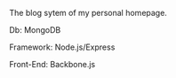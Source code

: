 The blog sytem of my personal homepage.

Db: MongoDB

Framework: Node.js/Express

Front-End: Backbone.js
